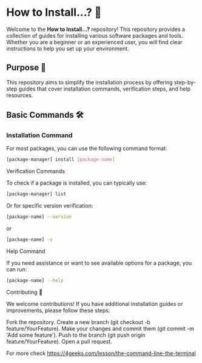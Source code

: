 # How to Install...? 🤖

Welcome to the **How to Install...?** repository! This repository provides a collection of guides for installing various software packages and tools. Whether you are a beginner or an experienced user, you will find clear instructions to help you set up your environment.

## Purpose 🎯

This repository aims to simplify the installation process by offering step-by-step guides that cover installation commands, verification steps, and help resources.

## Basic Commands 🛠️

### Installation Command

For most packages, you can use the following command format:
```bash
[package-manager] install [package-name]
```

Verification Commands

To check if a package is installed, you can typically use:
```bash
[package-manager] list
```
Or for specific version verification:
```bash
[package-name] --version
```
or
```bash
[package-name] -v
```
Help Command

If you need assistance or want to see available options for a package, you can run:
```bash
[package-name] --help
```

Contributing 🤝

We welcome contributions! If you have additional installation guides or improvements, please follow these steps:

Fork the repository.
Create a new branch (git checkout -b feature/YourFeature).
Make your changes and commit them (git commit -m 'Add some feature').
Push to the branch (git push origin feature/YourFeature).
Open a pull request.


For more check https://4geeks.com/lesson/the-command-line-the-terminal
